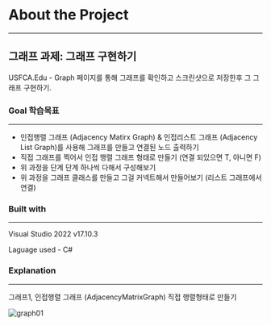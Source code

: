 # About the Project
---

## 그래프 과제: 그래프 구현하기

USFCA.Edu - Graph 페이지를 통해 그래프를 확인하고 스크린샷으로 저장한후 그 그래프 구현하기.



### Goal 학습목표
---
- 인접행렬 그래프 (Adjacency Matirx Graph) & 인접리스트 그래프 (Adjacency List Graph)를 사용해 그래프를 만들고 연결된 노드 출력하기
- 직접 그래프를 찍어서 인접 행렬 그래프 형태로 만들기 (연결 되있으면 T, 아니면 F)
- 위 과정을 단계 단계 하나씩 다해서 구성해보기
- 위 과정을 그래프 클래스를 만들고 그걸 커넥트해서 만들어보기 (리스트 그래프에서 연결)

### Built with

---

Visual Studio 2022 v17.10.3

Laguage used - C#


### Explanation
---
그래프1, 인접행렬 그래프 (AdjacencyMatrixGraph) 직접 행렬형태로 만들기

![graph01](https://github.com/user-attachments/assets/df1fd01c-2775-45db-8932-5bd1ef821316)
